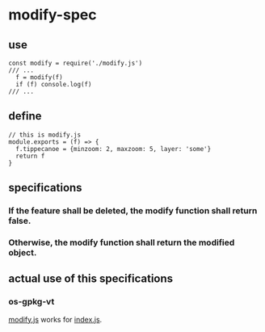 # modify-spec
## use
```node
const modify = require('./modify.js')
/// ...
  f = modify(f)
  if (f) console.log(f)
/// ...
```

## define
```node
// this is modify.js
module.exports = (f) => {
  f.tippecanoe = {minzoom: 2, maxzoom: 5, layer: 'some'}
  return f
}
```

## specifications
### If the feature shall be deleted, the modify function shall return false.
### Otherwise, the modify function shall return the modified object.

## actual use of this specifications
### os-gpkg-vt
[modify.js](https://github.com/hfu/os-gpkg-vt/blob/master/modify.js) works for [index.js](https://github.com/hfu/os-gpkg-vt/blob/master/index.js).
